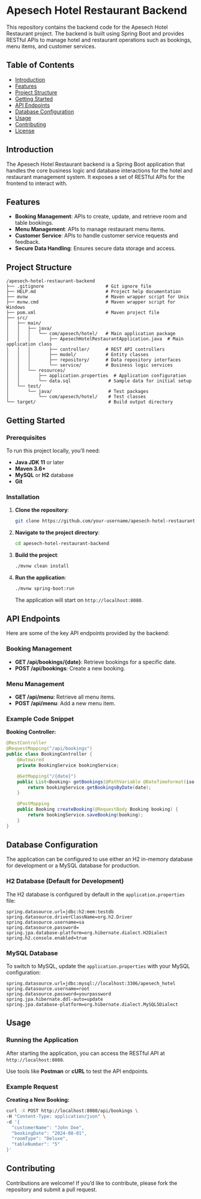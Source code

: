 # Apesech Hotel Restaurant Backend

This repository contains the backend code for the Apesech Hotel Restaurant project. The backend is built using Spring Boot and provides RESTful APIs to manage hotel and restaurant operations such as bookings, menu items, and customer services.

## Table of Contents

- [Introduction](#introduction)
- [Features](#features)
- [Project Structure](#project-structure)
- [Getting Started](#getting-started)
- [API Endpoints](#api-endpoints)
- [Database Configuration](#database-configuration)
- [Usage](#usage)
- [Contributing](#contributing)
- [License](#license)

## Introduction

The Apesech Hotel Restaurant backend is a Spring Boot application that handles the core business logic and database interactions for the hotel and restaurant management system. It exposes a set of RESTful APIs for the frontend to interact with.

## Features

- **Booking Management**: APIs to create, update, and retrieve room and table bookings.
- **Menu Management**: APIs to manage restaurant menu items.
- **Customer Service**: APIs to handle customer service requests and feedback.
- **Secure Data Handling**: Ensures secure data storage and access.

## Project Structure

```
/apesech-hotel-restaurant-backend
├── .gitignore                       # Git ignore file
├── HELP.md                          # Project help documentation
├── mvnw                             # Maven wrapper script for Unix
├── mvnw.cmd                         # Maven wrapper script for Windows
├── pom.xml                          # Maven project file
├── src/
│   ├── main/
│   │   ├── java/
│   │   │   └── com/apesech/hotel/   # Main application package
│   │   │       ├── ApesechHotelRestaurantApplication.java  # Main application class
│   │   │       ├── controller/      # REST API controllers
│   │   │       ├── model/           # Entity classes
│   │   │       ├── repository/      # Data repository interfaces
│   │   │       └── service/         # Business logic services
│   │   └── resources/
│   │       ├── application.properties  # Application configuration
│   │       └── data.sql              # Sample data for initial setup
│   └── test/
│       └── java/                     # Test packages
│           └── com/apesech/hotel/    # Test classes
└── target/                           # Build output directory
```

## Getting Started

### Prerequisites

To run this project locally, you’ll need:

- **Java JDK 11** or later
- **Maven 3.6+**
- **MySQL** or **H2** database
- **Git**

### Installation

1. **Clone the repository**:

   ```bash
   git clone https://github.com/your-username/apesech-hotel-restaurant-backend.git
   ```

2. **Navigate to the project directory**:

   ```bash
   cd apesech-hotel-restaurant-backend
   ```

3. **Build the project**:

   ```bash
   ./mvnw clean install
   ```

4. **Run the application**:

   ```bash
   ./mvnw spring-boot:run
   ```

   The application will start on `http://localhost:8080`.

## API Endpoints

Here are some of the key API endpoints provided by the backend:

### Booking Management

- **GET /api/bookings/{date}**: Retrieve bookings for a specific date.
- **POST /api/bookings**: Create a new booking.

### Menu Management

- **GET /api/menu**: Retrieve all menu items.
- **POST /api/menu**: Add a new menu item.

### Example Code Snippet

**Booking Controller:**

```java
@RestController
@RequestMapping("/api/bookings")
public class BookingController {
    @Autowired
    private BookingService bookingService;

    @GetMapping("/{date}")
    public List<Booking> getBookings(@PathVariable @DateTimeFormat(iso = DateTimeFormat.ISO.DATE) Date date) {
        return bookingService.getBookingsByDate(date);
    }

    @PostMapping
    public Booking createBooking(@RequestBody Booking booking) {
        return bookingService.saveBooking(booking);
    }
}
```

## Database Configuration

The application can be configured to use either an H2 in-memory database for development or a MySQL database for production.

### H2 Database (Default for Development)

The H2 database is configured by default in the `application.properties` file:

```properties
spring.datasource.url=jdbc:h2:mem:testdb
spring.datasource.driverClassName=org.h2.Driver
spring.datasource.username=sa
spring.datasource.password=
spring.jpa.database-platform=org.hibernate.dialect.H2Dialect
spring.h2.console.enabled=true
```

### MySQL Database

To switch to MySQL, update the `application.properties` with your MySQL configuration:

```properties
spring.datasource.url=jdbc:mysql://localhost:3306/apesech_hotel
spring.datasource.username=root
spring.datasource.password=yourpassword
spring.jpa.hibernate.ddl-auto=update
spring.jpa.database-platform=org.hibernate.dialect.MySQL5Dialect
```

## Usage

### Running the Application

After starting the application, you can access the RESTful API at `http://localhost:8080`.

Use tools like **Postman** or **cURL** to test the API endpoints.

### Example Request

**Creating a New Booking:**

```bash
curl -X POST http://localhost:8080/api/bookings \
-H "Content-Type: application/json" \
-d '{
  "customerName": "John Doe",
  "bookingDate": "2024-08-01",
  "roomType": "Deluxe",
  "tableNumber": "5"
}'
```

## Contributing

Contributions are welcome! If you’d like to contribute, please fork the repository and submit a pull request.
